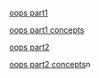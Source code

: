 [oops part1](https://colab.research.google.com/drive/1ATwuU4saNncXIpyU_56TJi8x4PZ2aDfC?usp=sharing)

[oops part1 concepts](https://colab.research.google.com/drive/1f4297cCHj5WVL4puswO3Tx4XPF_qZAgX?usp=sharing)

[oops part2](https://colab.research.google.com/drive/1kDHyMQ9_7SjWdbt_B4Ox5y6kfydddRkX?usp=sharing)

[oops part2 concepts](https://colab.research.google.com/drive/1cgxiFGMdRbn27NWGpNz_9BBMPOIIr35c?usp=sharing)n
